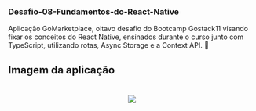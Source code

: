 ### Desafio-08-Fundamentos-do-React-Native
Aplicação GoMarketplace, oitavo desafio do Bootcamp Gostack11 visando fixar os conceitos do React Native, ensinados durante o curso junto com TypeScript, utilizando rotas, Async Storage e a Context API. 📱


<h2>Imagem da aplicação<h2> 

<h1 align="center">
  <img src="https://ik.imagekit.io/hld13bjzb1/Screenshot_from_2020-06-12_10-22-18_vLngxjpDdL.png">
</h1>

